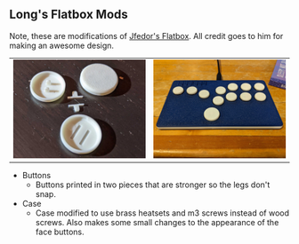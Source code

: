 Long's Flatbox Mods
-----------------
Note, these are modifications of [Jfedor's Flatbox](https://github.com/jfedor2/flatbox).  All credit goes to him for making an awesome design.  

<table width=100%>
<TR>
<TD width=50% align="center"><img src="Buttons/images/buttons.jpg"></TD>
<TD width=50% align="center"><img src="Rev4Case/images/assembled.jpg"></TD>
</TR>
</TABLE>

 - Buttons
   - Buttons printed in two pieces that are stronger so the legs don't snap.
 - Case
   - Case modified to use brass heatsets and m3 screws instead of wood screws.  Also makes some small changes to the appearance of the face buttons.
